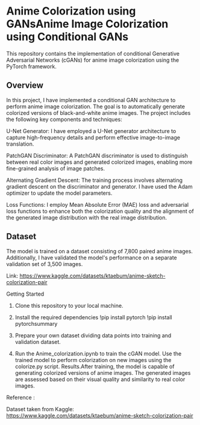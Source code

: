 # Anime Colorization using GANsAnime Image Colorization using Conditional GANs
This repository contains the implementation of conditional Generative Adversarial Networks (cGANs) for anime image colorization using the PyTorch framework.

## Overview
In this project, I have implemented a conditional GAN architecture to perform anime image colorization. The goal is to automatically generate colorized versions of black-and-white anime images. The project includes the following key components and techniques:

U-Net Generator: I have employed a U-Net generator architecture to capture high-frequency details and perform effective image-to-image translation.

PatchGAN Discriminator: A PatchGAN discriminator is used to distinguish between real color images and generated colorized images, enabling more fine-grained analysis of image patches.

Alternating Gradient Descent: The training process involves alternating gradient descent on the discriminator and generator. I have used the Adam optimizer to update the model parameters.

Loss Functions: I employ Mean Absolute Error (MAE) loss and adversarial loss functions to enhance both the colorization quality and the alignment of the generated image distribution with the real image distribution.

## Dataset
The model is trained on a dataset consisting of 7,800 paired anime images. Additionally, I have validated the model's performance on a separate validation set of 3,500 images.

Link:
https://www.kaggle.com/datasets/ktaebum/anime-sketch-colorization-pair


Getting Started

1. Clone this repository to your local machine.
   
2. Install the required dependencies
!pip install pytorch
!pip install pytorchsummary

3. Prepare your own dataset dividing data points into training and validation dataset.

4. Run the Anime_colorization.ipynb to train the cGAN model. Use the trained model to perform colorization on new images using the colorize.py script.
Results.After training, the model is capable of generating colorized versions of anime images. The generated images are assessed based on their visual quality and similarity to real color images.


Reference :

Dataset taken from Kaggle:
https://www.kaggle.com/datasets/ktaebum/anime-sketch-colorization-pair

